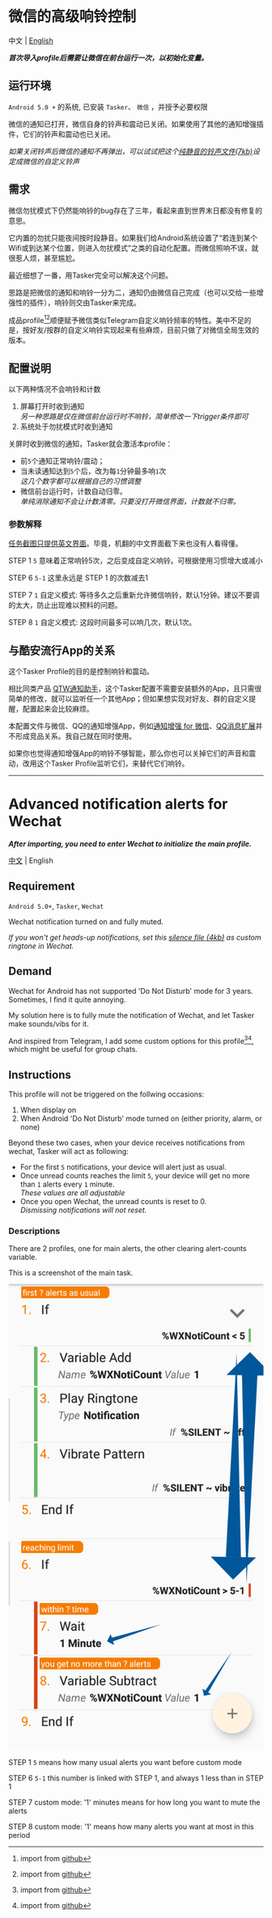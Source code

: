 [^alert]: import from [github](https://github.com/feeshy/tasker-shares/raw/master/wechat-alert.prf.xml)
[^clear]: import from [github](https://github.com/feeshy/tasker-shares/raw/master/wechat-alert-clear.prf.xml)

# 微信的高级响铃控制

中文 | [English](#advanced-notification-alerts-for-wechat)

***首次导入profile后需要让微信在前台运行一次，以初始化变量。***

## 运行环境

`Android 5.0 +` 的系统, 已安装 `Tasker`、 `微信` ，并授予必要权限

微信的通知已打开，微信自身的铃声和震动已关闭。如果使用了其他的通知增强插件，它们的铃声和震动也已关闭。

*如果关闭铃声后微信的通知不再弹出，可以试试把这个[纯静音的铃声文件(7kb)](silence.m4a)设定成微信的自定义铃声*

## 需求

微信勿扰模式下仍然能响铃的bug存在了三年，看起来直到世界末日都没有修复的意思。

它内置的勿扰只能夜间按时段静音。如果我们给Android系统设置了“若连到某个Wifi或到达某个位置，则进入勿扰模式”之类的自动化配置。而微信照响不误，就很惹人烦，甚至尴尬。

最近细想了一番，用Tasker完全可以解决这个问题。

思路是把微信的通知和响铃一分为二，通知仍由微信自己完成（也可以交给一些增强性的插件），响铃则交由Tasker来完成。

成品profile[^alert][^clear]顺便赋予微信类似Telegram自定义响铃频率的特性。美中不足的是，按好友/按群的自定义响铃实现起来有些麻烦，目前只做了对微信全局生效的版本。

## 配置说明

以下两种情况不会响铃和计数

1. 屏幕打开时收到通知<br>*另一种思路是仅在微信前台运行时不响铃，简单修改一下trigger条件即可*
2. 系统处于勿扰模式时收到通知

关屏时收到微信的通知，Tasker就会激活本profile：

* 前`5`个通知正常响铃/震动；
* 当未读通知达到`5`个后，改为每`1`分钟最多响`1`次<br>*这几个数字都可以根据自己的习惯调整*
* 微信前台运行时，计数自动归零。<br>*单纯消除通知不会让计数清零。只要没打开微信界面，计数就不归零。*

### 参数解释

[任务截图只提供英文界面](#descriptions)。毕竟，机翻的中文界面截下来也没有人看得懂。

STEP 1 `5` 意味着正常响铃5次，之后变成自定义响铃。可根据使用习惯增大或减小

STEP 6 `5-1` 这里永远是 STEP 1 的次数减去1

STEP 7 `1` 自定义模式: 等待多久之后重新允许微信响铃，默认1分钟。建议不要调的太大，防止出现难以预料的问题。

STEP 8 `1` 自定义模式: 这段时间最多可以响几次，默认1次。

## 与酷安流行App的关系

这个Tasker Profile的目的是控制响铃和震动。

相比同类产品 [QTW通知助手](https://www.coolapk.com/apk/cn.vove7.qtmnotificationplugin)，这个Tasker配置不需要安装额外的App，且只需很简单的修改，就可以监听任一个其他App；但如果想实现对好友、群的自定义提醒，配置起来会比较麻烦。

本配置文件与微信、QQ的通知增强App，例如[通知增强 for 微信](https://www.coolapk.com/apk/me.zhanghai.android.wechatnotificationtweaks2)、[QQ消息扩展](https://www.coolapk.com/apk/com.inklin.qqnotfandshare)并不形成竞品关系。我自己就在同时使用。

如果你也觉得通知增强App的响铃不够智能，那么你也可以关掉它们的声音和震动，改用这个Tasker Profile监听它们，来替代它们响铃。

---

# Advanced notification alerts for Wechat

***After importing, you need to enter Wechat to initialize the main profile.***

[中文](#%E5%BE%AE%E4%BF%A1%E7%9A%84%E9%AB%98%E7%BA%A7%E5%93%8D%E9%93%83%E6%8E%A7%E5%88%B6) | English

## Requirement

`Android 5.0+`, `Tasker`, `Wechat`

Wechat notification turned on and fully muted.

*If you won't get heads-up notifications, set this [silence file (4kb)](silence.m4a) as custom ringtone in Wechat.*

## Demand

Wechat for Android has not supported 'Do Not Disturb' mode for 3 years. Sometimes, I find it quite annoying.

My solution here is to fully mute the notification of Wechat, and let Tasker make sounds/vibs for it.

And inspired from Telegram, I add some custom options for this profile[^alert][^clear], which might be useful for group chats.

## Instructions

This profile will not be triggered on the follwing occasions:

1. When display on
2. When Android 'Do Not Disturb' mode turned on (either priority, alarm, or none)

Beyond these two cases, when your device receives notifications from wechat, Tasker will act as following:

* For the first `5` notifications, your device will alert just as usual.
* Once unread counts reaches the limit `5`, your device will get no more than `1` alerts every `1` minute.<br>  *These values are all adjustable*
* Once you open Wechat, the unread counts is reset to 0.<br>  *Dismissing notifications will not reset.*
  
### Descriptions

There are 2 profiles, one for main alerts, the other clearing alert-counts variable.

This is a screenshot of the main task.

![Screenshot](2018-08-30-21-04-44.png)

STEP 1 `5` means how many usual alerts you want before custom mode

STEP 6 `5-1` this number is linked with STEP 1, and always 1 less than in STEP 1

STEP 7 custom mode: '1' minutes means for how long you want to mute the alerts

STEP 8 custom mode: '1' means how many alerts you want at most in this period

